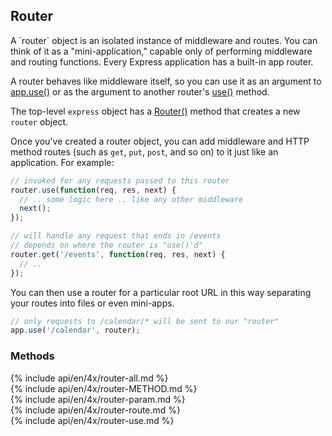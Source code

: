 <h2 id="router">Router</h2>

<section markdown="1">
A `router` object is an isolated instance of middleware and routes. You can think of it
as a "mini-application," capable only of performing middleware and routing
functions. Every Express application has a built-in app router.

A router behaves like middleware itself, so you can use it as an argument to
[app.use()](#app.use) or as the argument to another router's  [use()](#router.use) method.

The top-level `express` object has a [Router()](#express.router) method that creates a new `router` object.

Once you've created a router object, you can add middleware and HTTP method routes (such as `get`, `put`, `post`,
and so on) to it just like an application.  For example:

```js
// invoked for any requests passed to this router
router.use(function(req, res, next) {
  // .. some logic here .. like any other middleware
  next();
});

// will handle any request that ends in /events
// depends on where the router is "use()'d"
router.get('/events', function(req, res, next) {
  // ..
});
```

You can then use a router for a particular root URL in this way separating your routes into files or even mini-apps.

```js
// only requests to /calendar/* will be sent to our "router"
app.use('/calendar', router);
```


</section>

<h3 id='router.methods'>Methods</h3>

<section markdown="1">
  {% include api/en/4x/router-all.md %}
</section>

<section markdown="1">
  {% include api/en/4x/router-METHOD.md %}
</section>

<section markdown="1">
  {% include api/en/4x/router-param.md %}
</section>

<section markdown="1">
  {% include api/en/4x/router-route.md %}
</section>

<section markdown="1">
  {% include api/en/4x/router-use.md %}
</section>
